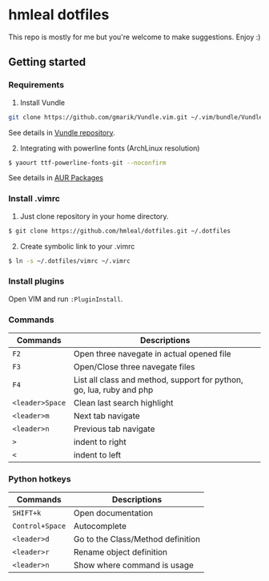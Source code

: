 hmleal dotfiles
===============

This repo is mostly for me but you're welcome to make suggestions. Enjoy :)

Getting started
---------------

### Requirements

1. Install Vundle

  ```sh
  git clone https://github.com/gmarik/Vundle.vim.git ~/.vim/bundle/Vundle.vim
  ```

  See details in [Vundle repository](https://github.com/gmarik/vundle).

2. Integrating with powerline fonts (ArchLinux resolution)

  ```sh
  $ yaourt ttf-powerline-fonts-git --noconfirm
  ```

  See details in [AUR Packages](https://aur.archlinux.org/packages/ttf-powerline-fonts-git/)

### Install .vimrc

1. Just clone repository in your home directory.

  ```sh
  $ git clone https://github.com/hmleal/dotfiles.git ~/.dotfiles
  ```

2. Create symbolic link to your .vimrc

  ```sh
  $ ln -s ~/.dotfiles/vimrc ~/.vimrc
  ```

### Install plugins

Open VIM and run `:PluginInstall`.

### Commands

Commands | Descriptions
--- | ---
`F2` | Open three navegate in actual opened file
`F3` | Open/Close three navegate files
`F4` | List all class and method, support for python, go, lua, ruby and php
`<leader>Space` | Clean last search highlight
`<leader>m` | Next tab navigate
`<leader>n` | Previous tab navigate
`>` | indent to right
`<` | indent to left

### Python hotkeys

Commands | Descriptions
--- | ---
`SHIFT+k` | Open documentation
`Control+Space` | Autocomplete
`<leader>d` | Go to the Class/Method definition
`<leader>r` | Rename object definition
`<leader>n` | Show where command is usage
